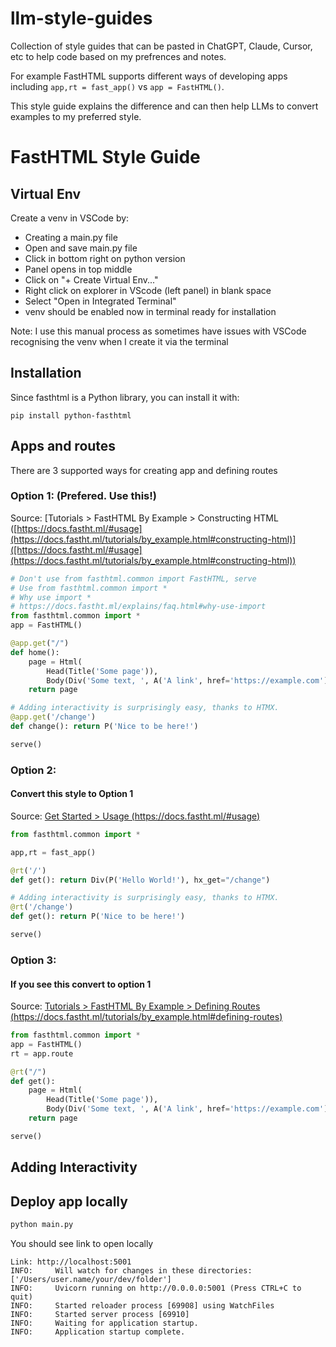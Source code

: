 # llm-style-guides

Collection of style guides that can be pasted in ChatGPT, Claude, Cursor, etc to help code based on my prefrences and notes.

For example FastHTML supports different ways of developing apps including `app,rt = fast_app()` vs `app = FastHTML()`.

This style guide explains the difference and can then help LLMs to convert examples to my preferred style.

# FastHTML Style Guide

## Virtual Env

Create a venv in VSCode by: 

- Creating a main.py file 
- Open and save main.py file
- Click in bottom right on python version
- Panel opens in top middle
- Click on "+ Create Virtual Env..."
- Right click on explorer in VScode (left panel) in blank space
- Select "Open in Integrated Terminal"
- venv should be enabled now in terminal ready for installation

Note: I use this manual process as sometimes have issues with VSCode recognising the venv when I create it via the terminal

## Installation

Since fasthtml is a Python library, you can install it with:

```
pip install python-fasthtml
```

## Apps and routes

There are 3 supported ways for creating app and defining routes

### Option 1: (Prefered. Use this!)

Source: [Tutorials > FastHTML By Example > Constructing HTML ([https://docs.fastht.ml/#usage](https://docs.fastht.ml/tutorials/by_example.html#constructing-html)]([https://docs.fastht.ml/#usage](https://docs.fastht.ml/tutorials/by_example.html#constructing-html))

```python
# Don't use from fasthtml.common import FastHTML, serve
# Use from fasthtml.common import *
# Why use import *
# https://docs.fastht.ml/explains/faq.html#why-use-import
from fasthtml.common import *
app = FastHTML()

@app.get("/")
def home():
    page = Html(
        Head(Title('Some page')),
        Body(Div('Some text, ', A('A link', href='https://example.com'), Img(src="https://placehold.co/200"), cls='myclass')))
    return page

# Adding interactivity is surprisingly easy, thanks to HTMX.
@app.get('/change')
def change(): return P('Nice to be here!')

serve()
```

### Option 2: 
#### Convert this style to Option 1

Source: [Get Started > Usage (https://docs.fastht.ml/#usage)](https://docs.fastht.ml/#usage)

```python
from fasthtml.common import *

app,rt = fast_app()

@rt('/')
def get(): return Div(P('Hello World!'), hx_get="/change")

# Adding interactivity is surprisingly easy, thanks to HTMX.
@rt('/change')
def get(): return P('Nice to be here!')

serve()
```

### Option 3:
#### If you see this convert to option 1

Source: [Tutorials > FastHTML By Example > Defining Routes (https://docs.fastht.ml/tutorials/by_example.html#defining-routes)](https://docs.fastht.ml/tutorials/by_example.html#defining-routes)

```python
from fasthtml.common import *
app = FastHTML()
rt = app.route

@rt("/")
def get():
    page = Html(
        Head(Title('Some page')),
        Body(Div('Some text, ', A('A link', href='https://example.com'), Img(src="https://placehold.co/200"), cls='myclass')))
    return page

serve()
```

## Adding Interactivity



## Deploy app locally

```sh
python main.py
```

You should see link to open locally

```
Link: http://localhost:5001
INFO:     Will watch for changes in these directories: ['/Users/user.name/your/dev/folder']
INFO:     Uvicorn running on http://0.0.0.0:5001 (Press CTRL+C to quit)
INFO:     Started reloader process [69908] using WatchFiles
INFO:     Started server process [69910]
INFO:     Waiting for application startup.
INFO:     Application startup complete.
```
